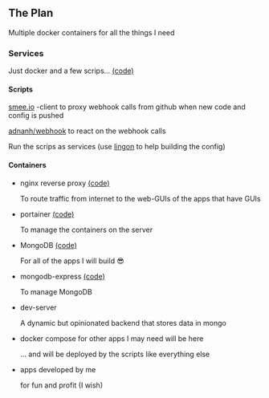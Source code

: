 ## The Plan

Multiple docker containers for all the things I need

### Services

Just docker and a few scrips... [(code)](https://github.com/drygnet-homeserver/scripts)

#### Scripts
[smee.io](https://smee.io) -client to proxy webhook calls from github when new code and config is pushed

[adnanh/webhook](https://github.com/adnanh/webhook) to react on the webhook calls

Run the scrips as services (use [lingon](https://www.peterborgapps.com/lingon/) to help building the config)

#### Containers

* nginx reverse proxy [(code)](https://github.com/drygnet-homeserver/www)
    
    To route traffic from internet to the web-GUIs of the apps that have GUIs
    
* portainer [(code)](https://github.com/drygnet-homeserver/portainer)
    
    To manage the containers on the server

* MongoDB [(code)](https://github.com/drygnet-homeserver/mongodb)
    
    For all of the apps I will build 😎
    
* mongodb-express [(code)](https://github.com/drygnet-homeserver/mongo-express)
    
    To manage MongoDB
    
* dev-server
    
    A dynamic but opinionated backend that stores data in mongo 
    
* docker compose for other apps I may need will be here

    ... and will be deployed by the scripts like everything else 
    
* apps developed by me

    for fun and profit (I wish)
